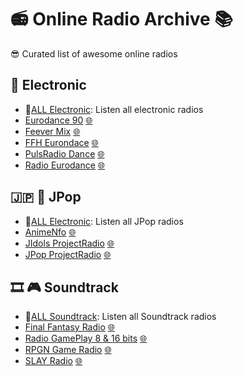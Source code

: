 # 📻 Online Radio Archive 📚

😎 Curated list of awesome online radios

## 💽 Electronic

- 🌟[ALL Electronic](https://raw.githubusercontent.com/RDCH106/online-radio-archive/master/Electronic/ALL_Electronic.m3u): Listen all electronic radios
- [Eurodance 90](https://raw.githubusercontent.com/RDCH106/online-radio-archive/master/Electronic/Eurodance-90.m3u) [🌐](http://eurodance90.fr/)
- [Feever Mix](https://raw.githubusercontent.com/RDCH106/online-radio-archive/master/Electronic/FeeverMix.m3u) [🌐](https://www.mixfeever.com/)
- [FFH Eurondace](https://raw.githubusercontent.com/RDCH106/online-radio-archive/master/Electronic/FFH-Eurodance.m3u) [🌐](http://ffheurodance.radio.es/)
- [PulsRadio Dance](https://raw.githubusercontent.com/RDCH106/online-radio-archive/master/Electronic/PulsRadio-Dance.m3u) [🌐](https://www.pulsradio.com/dance/)
- [Radio Eurodance](https://raw.githubusercontent.com/RDCH106/online-radio-archive/master/Electronic/Radio-Eurodance.m3u) [🌐](https://laut.fm/eurodance)

## 🇯🇵 🎤 JPop
- 🌟[ALL Electronic](https://raw.githubusercontent.com/RDCH106/online-radio-archive/master/JPop/ALL_JPop.m3u): Listen all JPop radios
- [AnimeNfo](https://raw.githubusercontent.com/RDCH106/online-radio-archive/master/Electronic/AnimeNfo.m3u) [🌐](https://www.animenfo.com/)
- [JIdols ProjectRadio](https://raw.githubusercontent.com/RDCH106/online-radio-archive/master/Electronic/JIdols-ProjectRadio.m3u) [🌐](https://www.j-popprojectradio.com/)
- [JPop ProjectRadio](https://raw.githubusercontent.com/RDCH106/online-radio-archive/master/Electronic/JPop-ProjectRadio.m3u) [🌐](https://www.j-popprojectradio.com/)


## 🎞️ 🎮 Soundtrack

- 🌟[ALL Soundtrack](https://raw.githubusercontent.com/RDCH106/online-radio-archive/master/Soundtrack/ALL_Sountrack.m3u): Listen all Soundtrack radios
- [Final Fantasy Radio](https://raw.githubusercontent.com/RDCH106/online-radio-archive/master/Soundtrack/FinalFantasyRadio.m3u) [🌐](http://finalfantasyradio.co/)
- [Radio GamePlay 8 & 16 bits](https://raw.githubusercontent.com/RDCH106/online-radio-archive/master/Soundtrack/RadioGamePlay-8%2616bits.m3u) [🌐](https://www.radiogameplay.ru/)
- [RPGN Game Radio](https://raw.githubusercontent.com/RDCH106/online-radio-archive/master/Soundtrack/RPGN-GameRadio.m3u) [🌐](http://www.rpgamers.net/radio/)
- [SLAY Radio](https://raw.githubusercontent.com/RDCH106/online-radio-archive/master/Soundtrack/SLAY-Radio.m3u) [🌐](https://www.slayradio.org/)
